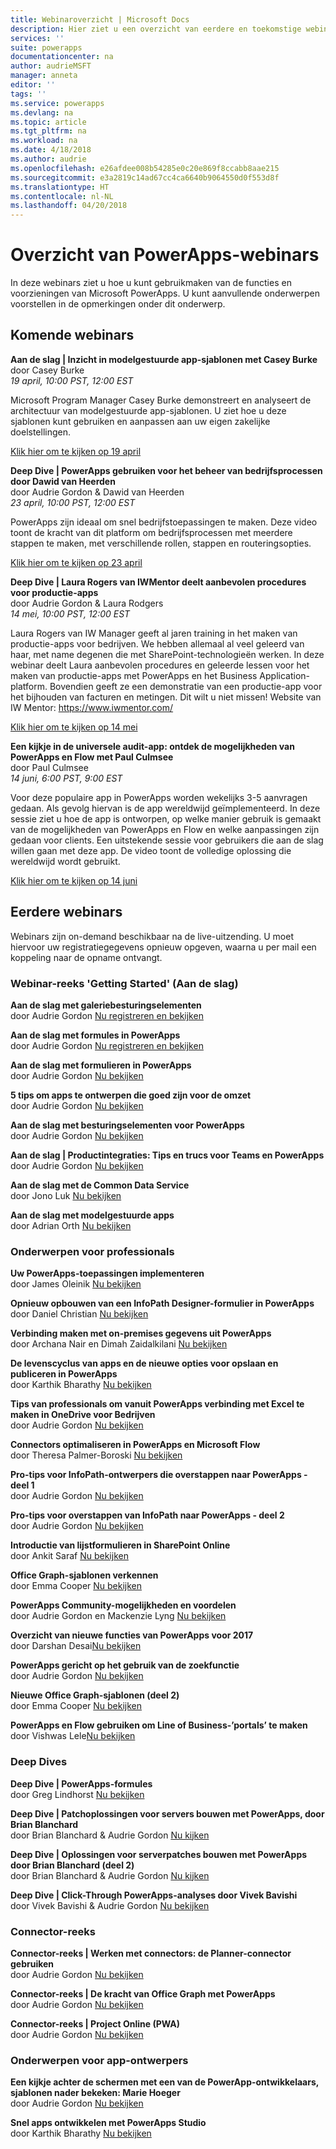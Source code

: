 ```yaml
---
title: Webinaroverzicht | Microsoft Docs
description: Hier ziet u een overzicht van eerdere en toekomstige webinars, inclusief tijd/datum en de besproken onderwerpen.
services: ''
suite: powerapps
documentationcenter: na
author: audrieMSFT
manager: anneta
editor: ''
tags: ''
ms.service: powerapps
ms.devlang: na
ms.topic: article
ms.tgt_pltfrm: na
ms.workload: na
ms.date: 4/18/2018
ms.author: audrie
ms.openlocfilehash: e26afdee008b54285e0c20e869f8ccabb8aae215
ms.sourcegitcommit: e3a2819c14ad67cc4ca6640b9064550d0f553d8f
ms.translationtype: HT
ms.contentlocale: nl-NL
ms.lasthandoff: 04/20/2018
---
```

# <a name="powerapps-webinar-listing"></a>Overzicht van PowerApps-webinars #
In deze webinars ziet u hoe u kunt gebruikmaken van de functies en voorzieningen van Microsoft PowerApps. U kunt aanvullende onderwerpen voorstellen in de opmerkingen onder dit onderwerp.

## <a name="upcoming-webinars"></a>Komende webinars ##
**Aan de slag | Inzicht in modelgestuurde app-sjablonen met Casey Burke**
<br>door Casey Burke
<br>*19 april, 10:00 PST, 12:00 EST*

Microsoft Program Manager Casey Burke demonstreert en analyseert de architectuur van modelgestuurde app-sjablonen. U ziet hoe u deze sjablonen kunt gebruiken en aanpassen aan uw eigen zakelijke doelstellingen.

[Klik hier om te kijken op 19 april](https://www.youtube.com/watch?v=FShakkXKiS8) 

**Deep Dive | PowerApps gebruiken voor het beheer van bedrijfsprocessen door Dawid van Heerden**
<br>door Audrie Gordon & Dawid van Heerden
<br>*23 april, 10:00 PST, 12:00 EST*

PowerApps zijn ideaal om snel bedrijfstoepassingen te maken. Deze video toont de kracht van dit platform om bedrijfsprocessen met meerdere stappen te maken, met verschillende rollen, stappen en routeringsopties.

[Klik hier om te kijken op 23 april](https://www.youtube.com/watch?v=JY8r46HnHoI)

**Deep Dive | Laura Rogers van IWMentor deelt aanbevolen procedures voor productie-apps**
<br>door Audrie Gordon & Laura Rodgers
<br>*14 mei, 10:00 PST, 12:00 EST*

Laura Rogers van IW Manager geeft al jaren training in het maken van productie-apps voor bedrijven. We hebben allemaal al veel geleerd van haar, met name degenen die met SharePoint-technologieën werken. In deze webinar deelt Laura aanbevolen procedures en geleerde lessen voor het maken van productie-apps met PowerApps en het Business Application-platform. Bovendien geeft ze een demonstratie van een productie-app voor het bijhouden van facturen en metingen. Dit wilt u niet missen! Website van IW Mentor: https://www.iwmentor.com/

[Klik hier om te kijken op 14 mei](https://www.youtube.com/watch?v=I50GtV9w7Os)

**Een kijkje in de universele audit-app: ontdek de mogelijkheden van PowerApps en Flow met Paul Culmsee**
<br>door Paul Culmsee
<br>*14 juni, 6:00 PST, 9:00 EST*

Voor deze populaire app in PowerApps worden wekelijks 3-5 aanvragen gedaan. Als gevolg hiervan is de app wereldwijd geïmplementeerd. In deze sessie ziet u hoe de app is ontworpen, op welke manier gebruik is gemaakt van de mogelijkheden van PowerApps en Flow en welke aanpassingen zijn gedaan voor clients. Een uitstekende sessie voor gebruikers die aan de slag willen gaan met deze app. De video toont de volledige oplossing die wereldwijd wordt gebruikt. 

[Klik hier om te kijken op 14 juni](https://www.youtube.com/watch?v=6Wn47bDOMEE)

## <a name="past-webinars"></a>Eerdere webinars ##
Webinars zijn on-demand beschikbaar na de live-uitzending. U moet hiervoor uw registratiegegevens opnieuw opgeven, waarna u per mail een koppeling naar de opname ontvangt.

### <a name="getting-started-webinar-series"></a>Webinar-reeks 'Getting Started' (Aan de slag) ###
**Aan de slag met galeriebesturingselementen**
<br>door Audrie Gordon [Nu registreren en bekijken](https://info.microsoft.com/US-EAD-WBNR-FY17-02Feb-28-GettingStartedwithPowerAppsGalleries300759_01Registration-ForminBody.html)

**Aan de slag met formules in PowerApps** 
<br>door Audrie Gordon [Nu registreren en bekijken](https://info.microsoft.com/US-EAD-WBNR-FY17-03Mar-14-GettingStartedwithPowerAppsFormulas300770_01Registration-ForminBody.html)

**Aan de slag met formulieren in PowerApps**
<br>door Audrie Gordon [Nu bekijken](https://www.youtube.com/watch?v=WnuwLkNbWk4)

**5 tips om apps te ontwerpen die goed zijn voor de omzet**
<br>door Audrie Gordon [Nu bekijken](https://www.youtube.com/watch?v=Ql-pK9ixKxw)

**Aan de slag met besturingselementen voor PowerApps**
<br>door Audrie Gordon [Nu bekijken](https://www.youtube.com/watch?v=lUo0DXvJENI)

**Aan de slag | Productintegraties: Tips en trucs voor Teams en PowerApps**
<br>door Audrie Gordon [Nu bekijken](https://www.youtube.com/watch?v=obBQk-aSElI)

**Aan de slag met de Common Data Service**
<br>door Jono Luk [Nu bekijken](https://info.microsoft.com/US-PowerBI-WBNR-FY17-04Apr-18-GettingStartedwiththeCommonDataServices312618_01Registration-ForminBody.html)

**Aan de slag met modelgestuurde apps**
<br>door Adrian Orth [Nu bekijken](https://www.youtube.com/watch?v=buDDSzJTgns)


### <a name="pro-topics"></a>Onderwerpen voor professionals ###
**Uw PowerApps-toepassingen implementeren**
<br>door James Oleinik [Nu bekijken](https://www.youtube.com/watch?v=LF49hFB14Cs)

**Opnieuw opbouwen van een InfoPath Designer-formulier in PowerApps**
<br>door Daniel Christian [Nu bekijken](https://www.youtube.com/watch?v=ohQcxcVZSK4)

**Verbinding maken met on-premises gegevens uit PowerApps**
<br>door Archana Nair en Dimah Zaidalkilani [Nu bekijken](https://www.youtube.com/watch?v=YBdO2MAulx8)

**De levenscyclus van apps en de nieuwe opties voor opslaan en publiceren in PowerApps**
<br>door Karthik Bharathy [Nu bekijken](https://www.youtube.com/watch?v=Np3DXBQvq2I)

**Tips van professionals om vanuit PowerApps verbinding met Excel te maken in OneDrive voor Bedrijven**
<br>door Audrie Gordon [Nu bekijken](https://www.youtube.com/watch?v=WPhux5_3Sfs)

**Connectors optimaliseren in PowerApps en Microsoft Flow**
<br>door Theresa Palmer-Boroski [Nu bekijken](https://www.youtube.com/watch?v=6jwt4qXA2IQ)

**Pro-tips voor InfoPath-ontwerpers die overstappen naar PowerApps - deel 1**
<br>door Audrie Gordon [Nu bekijken](https://www.youtube.com/watch?v=EZ09dRuiWLw)

**Pro-tips voor overstappen van InfoPath naar PowerApps - deel 2**
<br>door Audrie Gordon [Nu bekijken](https://www.youtube.com/watch?v=Bm2XePxLcSM)

**Introductie van lijstformulieren in SharePoint Online**
<br>door Ankit Saraf [Nu bekijken](https://www.youtube.com/watch?v=3dCwg6wtViI)

**Office Graph-sjablonen verkennen**
<br>door Emma Cooper [Nu bekijken](https://www.youtube.com/watch?v=SwLNN3tPVNs)

**PowerApps Community-mogelijkheden en voordelen**
<br> door Audrie Gordon en Mackenzie Lyng [Nu bekijken](https://www.youtube.com/watch?v=MTIkTPUgDSY)

**Overzicht van nieuwe functies van PowerApps voor 2017**
<br>door Darshan Desai[Nu bekijken](https://www.youtube.com/watch?v=XFMh8-zLkEM)

**PowerApps gericht op het gebruik van de zoekfunctie**
<br>door Audrie Gordon [Nu bekijken](https://www.youtube.com/watch?v=uTPtNaSK_gc)

**Nieuwe Office Graph-sjablonen (deel 2)**
<br>door Emma Cooper [Nu bekijken](https://www.youtube.com/watch?v=9PopTeLdpmU)

**PowerApps en Flow gebruiken om Line of Business-’portals’ te maken**
<br>door Vishwas Lele[Nu bekijken](http://www.youtube.com/watch?v=eSMAAFHK44c)


### <a name="deep-dives"></a>Deep Dives ###
**Deep Dive | PowerApps-formules**
<br>door Greg Lindhorst [Nu bekijken](https://www.youtube.com/watch?v=PuePMMuj5ps)

**Deep Dive | Patchoplossingen voor servers bouwen met PowerApps, door Brian Blanchard**
<br>door Brian Blanchard & Audrie Gordon [Nu kijken](https://www.youtube.com/watch?v=QAe0oBecowU)

**Deep Dive | Oplossingen voor serverpatches bouwen met PowerApps door Brian Blanchard (deel 2)**
<br>door Brian Blanchard & Audrie Gordon [Nu kijken](https://www.youtube.com/watch?v=FDU7ONCN4_U)

**Deep Dive | Click-Through PowerApps-analyses door Vivek Bavishi**
<br>door Vivek Bavishi & Audrie Gordon [Nu bekijken](https://www.youtube.com/watch?v=OM-rlhKJFTA)


### <a name="connector-series"></a>Connector-reeks ###
**Connector-reeks | Werken met connectors: de Planner-connector gebruiken**
<br> door Audrie Gordon [Nu bekijken](https://www.youtube.com/watch?v=NBPL9Uw7qzg)

**Connector-reeks | De kracht van Office Graph met PowerApps**
<br>door Audrie Gordon [Nu bekijken](https://www.youtube.com/watch?v=AOGGyoElGaQ)

**Connector-reeks | Project Online (PWA)**
<br>door Audrie Gordon [Nu bekijken](https://www.youtube.com/watch?v=oncGxlmFqy8)


### <a name="app-designer-topics"></a>Onderwerpen voor app-ontwerpers ###
**Een kijkje achter de schermen met een van de PowerApp-ontwikkelaars, sjablonen nader bekeken: Marie Hoeger**
<br>door Audrie Gordon [Nu bekijken](https://www.youtube.com/watch?v=YF3DKZxlUdM)

**Snel apps ontwikkelen met PowerApps Studio**
<br>door Karthik Bharathy [Nu bekijken](https://www.youtube.com/watch?v=us85WpXe4cA)
